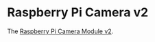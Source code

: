 # Raspberry Pi Camera v2

The [Raspberry Pi Camera Module v2](https://www.raspberrypi.org/products/camera-module-v2/).
